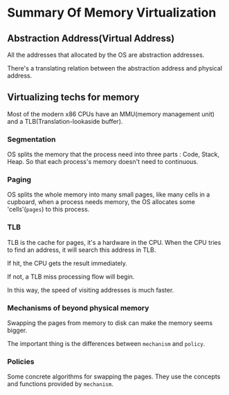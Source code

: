 # Summary Of Memory Virtualization

## Abstraction Address(Virtual Address)

All the addresses that allocated by the OS are abstraction addresses. 

There's a translating relation between the abstraction address and physical address.

## Virtualizing techs for memory

Most of the modern x86 CPUs have an MMU(memory management unit) and a TLB(Translation-lookaside buffer).


### Segmentation

OS splits the memory that the process need into three parts : Code, Stack, Heap. So that each process's memory doesn't need to continuous. 

### Paging

OS splits the whole memory into many small pages, like many cells in a cupboard, when a process needs memory, the OS allocates some 'cells'(`pages`) to this process.

### TLB

TLB is the cache for pages, it's a hardware in the CPU. When the CPU tries to find an address, it will search this address in TLB.

If hit, the CPU gets the result immediately. 

If not, a TLB miss processing flow will begin.

In this way, the speed of visiting addresses is much faster.

### Mechanisms of beyond physical memory 

Swapping the pages from memory to disk can make the memory seems bigger.

The important thing is the differences between `mechanism` and `policy`.


### Policies

Some concrete algorithms for swapping the pages. They use the concepts and functions provided by `mechanism`.

